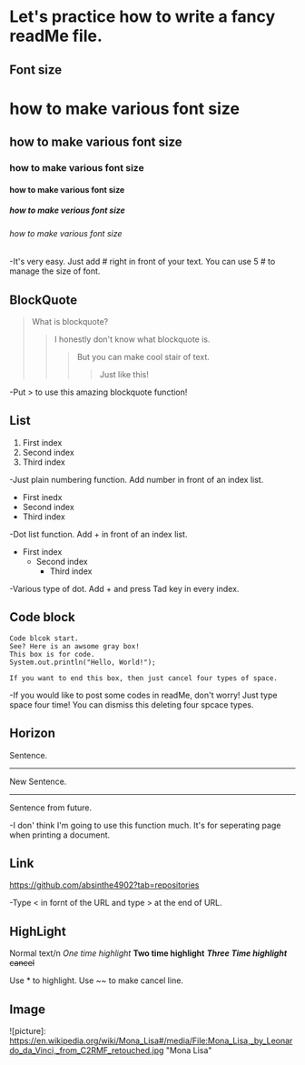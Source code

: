 Let's practice how to write a fancy readMe file.
================================================



Font size
---------
# how to make various font size
## how to make various font size
### how to make various font size
#### how to make various font size
##### how to make verious font size
###### how to make various font size

-It's very easy. Just add # right in front of your text. You can use 5 # to manage the size of font. 


BlockQuote 
----------
> What is blockquote? 
>> I honestly don't know what blockquote is. 
>>> But you can make cool stair of text. 
>>>> Just like this! 

-Put > to use this amazing blockquote function!


List
----
1. First index
2. Second index
3. Third index

-Just plain numbering function. Add number in front of an index list.

+ First inedx
+ Second index
 + Third index

-Dot list function. Add + in front of an index list.

- First index
  - Second index
    - Third index

-Various type of dot. Add + and press Tad key in every index. 



Code block
----------
    Code blcok start.
    See? Here is an awsome gray box!
    This box is for code. 
    System.out.println("Hello, World!");
    
    If you want to end this box, then just cancel four types of space. 

-If you would like to post some codes in readMe, don't worry! Just type space four time! You can dismiss this deleting four spcace types.



Horizon 
--------

Sentence. 
***
New Sentence.
***
Sentence from future. 


-I don' think I'm going to use this function much. It's for seperating page when  printing a document.



Link
----

<https://github.com/absinthe4902?tab=repositories>

-Type < in fornt of the URL and type > at the end of URL. 


HighLight
---------
Normal text/n
*One time highlight* 
**Two time highlight**
***Three Time highlight***
~~cancel~~

Use * to highlight. Use ~~ to make cancel line.


Image
-----

![picture]: https://en.wikipedia.org/wiki/Mona_Lisa#/media/File:Mona_Lisa,_by_Leonardo_da_Vinci,_from_C2RMF_retouched.jpg "Mona Lisa"

